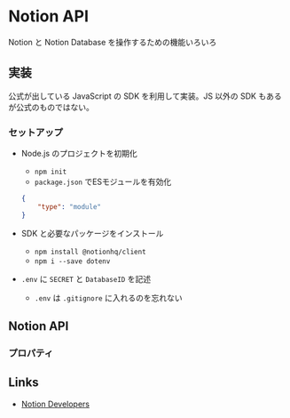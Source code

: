 # Notion API
Notion と Notion Database を操作するための機能いろいろ

## 実装
公式が出している JavaScript の SDK を利用して実装。JS 以外の SDK もあるが公式のものではない。

### セットアップ

- Node.js のプロジェクトを初期化
    - `npm init`
    - `package.json` でESモジュールを有効化

    ```package.json
    {
        "type": "module"
    }
    ```

- SDK と必要なパッケージをインストール
    - `npm install @notionhq/client`
    - `npm i --save dotenv`
- `.env` に `SECRET` と `DatabaseID` を記述
    - `.env` は `.gitignore` に入れるのを忘れない

## Notion API

### プロパティ

## Links

- [Notion Developers](https://developers.notion.com/)